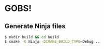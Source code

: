# GOBS!

## Generate Ninja files
```bash
$ mkdir build && cd build
$ cmake -G Ninja -DCMAKE_BUILD_TYPE=Debug ..
```
